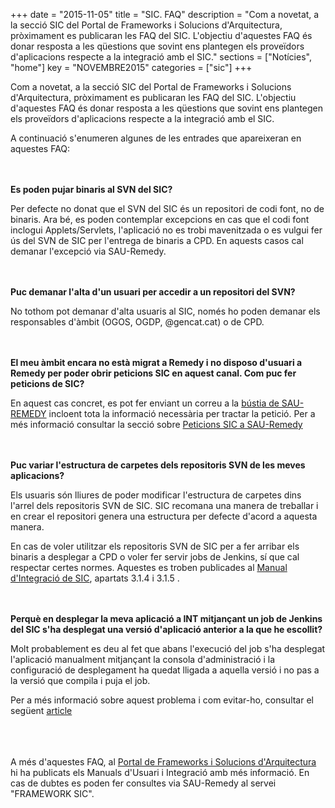 +++
date        = "2015-11-05"
title       = "SIC. FAQ"
description = "Com a novetat, a la secció SIC del Portal de Frameworks i Solucions d'Arquitectura, pròximament es publicaran les FAQ del SIC. L'objectiu d'aquestes FAQ és donar resposta a les qüestions que sovint ens plantegen els proveïdors d'aplicacions respecte a la integració amb el SIC."
sections    = ["Notícies", "home"]
key         = "NOVEMBRE2015"
categories  = ["sic"]
+++

Com a novetat, a la secció SIC del Portal de Frameworks i Solucions d'Arquitectura, pròximament es publicaran les FAQ del SIC. L'objectiu d'aquestes FAQ és donar resposta a les qüestions que sovint ens plantegen els proveïdors d'aplicacions respecte a la integració amb el SIC.

A continuació s'enumeren algunes de les entrades que apareixeran en aquestes FAQ:
<br/>
<br/>
<br/>


**Es poden pujar binaris al SVN del SIC?**

Per defecte no donat que el SVN del SIC és un repositori de codi font, no de binaris. Ara bé, es poden contemplar excepcions en cas que el codi font inclogui Applets/Servlets, l'aplicació no es trobi mavenitzada o es vulgui fer ús del SVN de SIC per l'entrega de binaris a CPD. En aquests casos cal demanar l'excepció via SAU-Remedy.
<br/>
<br/>
<br/>


**Puc demanar l'alta d'un usuari per accedir a un repositori del SVN?**

No tothom pot demanar d'alta usuaris al SIC, només ho poden demanar els responsables d'àmbit (OGOS, OGDP, @gencat.cat) o de CPD.
<br/>
<br/>
<br/>


**El meu àmbit encara no està migrat a Remedy i no disposo d'usuari a Remedy per poder obrir peticions SIC en aquest canal. Com puc fer peticions de SIC?**

En aquest cas concret, es pot fer enviant un correu a la [bústia de SAU-REMEDY](mailto:sau.tic@gencat.cat) incloent tota la informació necessària per tractar la petició. Per a més informació consultar la secció sobre [Peticions SIC a SAU-Remedy](http://localhost:1313/sic/peticions/)
<br/>
<br/>
<br/>


**Puc variar l'estructura de carpetes dels repositoris SVN de les meves aplicacions?**

Els usuaris són lliures de poder modificar l'estructura de carpetes dins l'arrel dels repositoris SVN de SIC. SIC recomana una manera de treballar i en crear el repositori genera una estructura per defecte d'acord a aquesta manera. 

En cas de voler utilitzar els repositoris SVN de SIC per a fer arribar els binaris a desplegar a CPD o voler fer servir jobs de Jenkins, sí que cal respectar certes normes. Aquestes es troben publicades al [Manual d'Integració de SIC](http://canigo.ctti.gencat.cat/related/sic/manual-integracio.pdf), apartats 3.1.4 i 3.1.5 .
<br/>
<br/>
<br/>


**Perquè en desplegar la meva aplicació a INT mitjançant un job de Jenkins del SIC s'ha desplegat una versió d'aplicació anterior a la que he escollit?**

Molt probablement es deu al fet que abans l'execució del job s'ha desplegat l'aplicació manualment mitjançant la consola d'administració i la configuració de desplegament ha quedat lligada a aquella versió i no pas a la versió que compila i puja el job.

Per a més informació sobre aquest problema i com evitar-ho, consultar el següent [article](http://canigo.ctti.gencat.cat/noticies/2015-10-05-SIC-Bones-practiques-desplegaments-INT/)
<br/>
<br/>
<br/>
<br/>

A més d'aquestes FAQ, al [Portal de Frameworks i Solucions d'Arquitectura](http://canigo.ctti.gencat.cat/sic/manuals/) hi ha publicats els Manuals d'Usuari i Integració amb més informació. En cas de dubtes es poden fer consultes via SAU-Remedy al servei "FRAMEWORK SIC".